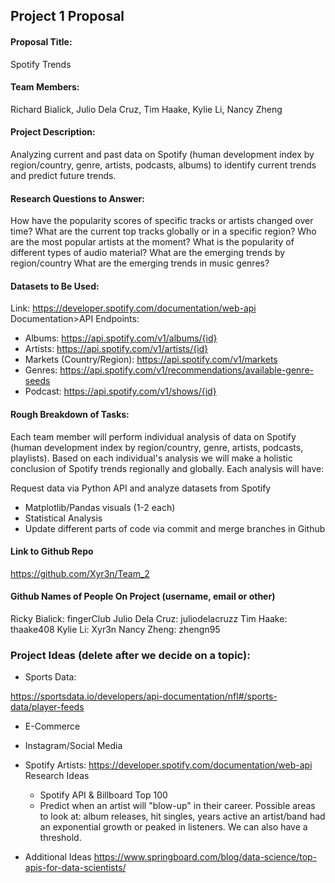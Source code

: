 ## Project 1 Proposal
#### Proposal Title:
Spotify Trends

#### Team Members:
Richard Bialick, Julio Dela Cruz, Tim Haake, Kylie Li, Nancy Zheng

#### Project Description:
Analyzing current and past data on Spotify (human development index by region/country, genre, artists, podcasts, albums) to identify current trends and predict future trends.

#### Research Questions to Answer:
How have the popularity scores of specific tracks or artists changed over time? What are the current top tracks globally or in a specific region? Who are the most popular artists at the moment? What is the popularity of different types of audio material? What are the emerging trends by region/country What are the emerging trends in music genres?

#### Datasets to Be Used:
Link: https://developer.spotify.com/documentation/web-api
Documentation>API Endpoints:
- Albums: https://api.spotify.com/v1/albums/{id}
- Artists: https://api.spotify.com/v1/artists/{id}
- Markets (Country/Region): https://api.spotify.com/v1/markets
- Genres: https://api.spotify.com/v1/recommendations/available-genre-seeds
- Podcast: https://api.spotify.com/v1/shows/{id}

#### Rough Breakdown of Tasks:
Each team member will perform individual analysis of data on Spotify (human development index by region/country, genre, artists, podcasts, playlists). Based on each individual's analysis we will make a holistic conclusion of Spotify trends regionally and globally. Each analysis will have:

Request data via Python API and analyze datasets from Spotify
- Matplotlib/Pandas visuals (1-2 each)
- Statistical Analysis
- Update different parts of code via commit and merge branches in Github

#### Link to Github Repo
https://github.com/Xyr3n/Team_2

#### Github Names of People On Project (username, email or other)
Ricky Bialick: fingerClub Julio Dela Cruz: juliodelacruzz Tim Haake: thaake408 Kylie Li: Xyr3n Nancy Zheng: zhengn95

### Project Ideas (delete after we decide on a topic):
- Sports Data:
  
https://sportsdata.io/developers/api-documentation/nfl#/sports-data/player-feeds
- E-Commerce
  
- Instagram/Social Media
  
- Spotify Artists:
https://developer.spotify.com/documentation/web-api
  Research Ideas
  - Spotify API & Billboard Top 100
  - Predict when an artist will "blow-up" in their career. Possible areas to look at: album releases, hit singles, years active 
  an artist/band had an exponential growth or peaked in listeners. We can also have a threshold.

- Additional Ideas
https://www.springboard.com/blog/data-science/top-apis-for-data-scientists/
